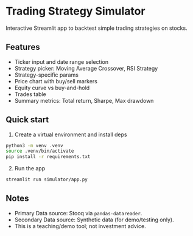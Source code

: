 # Trading Strategy Simulator

Interactive Streamlit app to backtest simple trading strategies on stocks.

## Features
- Ticker input and date range selection
- Strategy picker: Moving Average Crossover, RSI Strategy
- Strategy-specific params
- Price chart with buy/sell markers
- Equity curve vs buy-and-hold
- Trades table
- Summary metrics: Total return, Sharpe, Max drawdown

## Quick start

1. Create a virtual environment and install deps
```bash
python3 -m venv .venv
source .venv/bin/activate
pip install -r requirements.txt
```

2. Run the app
```bash
streamlit run simulator/app.py
```

## Notes
- Primary Data source: Stooq via `pandas-datareader`.
- Secondary Data source: Synthetic data (for demo/testing only). 
- This is a teaching/demo tool; not investment advice.
